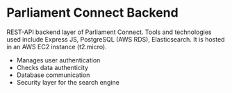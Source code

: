 # Parliament Connect Backend

REST-API backend layer of Parliament Connect. Tools and technologies used include Express JS, PostgreSQL (AWS RDS), Elasticsearch. It is hosted in an AWS EC2 instance (t2.micro).

- Manages user authentication
- Checks data authenticity
- Database communication
- Security layer for the search engine
